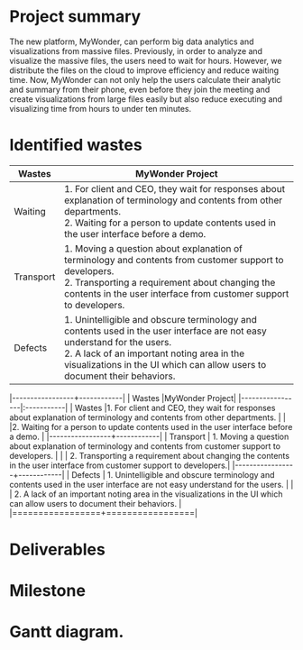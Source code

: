 
# Project summary
The new platform, MyWonder, can perform big data analytics and visualizations from massive files. Previously, in order to analyze and visualize the massive files, the users need to wait for hours. However, we distribute the files on the cloud to improve efficiency and reduce waiting time. Now, MyWonder can not only help the users calculate their analytic and summary from their phone, even before they join the meeting and create visualizations from large files easily but also reduce executing and visualizing time from hours to under ten minutes. 


# Identified wastes
| Wastes    | MyWonder Project                                             |
| --------- | ------------------------------------------------------------ |
| Waiting   | 1. For client and CEO, they wait  for responses about explanation of terminology and contents from other departments.  <br />2. Waiting for a person to update contents used in the user interface before a demo. |
| Transport | 1. Moving a question about explanation of terminology and contents from customer support to developers. <br />2. Transporting a requirement about changing the contents in the user interface from customer support to developers. |
| Defects   | 1. Unintelligible and obscure terminology and contents used in the user interface are not easy understand for the users.  <br />2. A lack of an important noting area in the visualizations in the UI which can allow users to document their behaviors. |


|-----------------+------------|
| Wastes          |MyWonder Project| 
|-----------------|:-----------|
| Wastes          |1. For client and CEO, they wait  for responses about explanation of terminology and contents from other departments. | 
|                 |2. Waiting for a person to update contents used in the user interface before a demo. | 
|-----------------+------------|
| Transport       | 1. Moving a question about explanation of terminology and contents from customer support to developers. | 
|                 | 2. Transporting a requirement about changing the contents in the user interface from customer support to developers.|
|-----------------+------------|
| Defects         | 1. Unintelligible and obscure terminology and contents used in the user interface are not easy understand for the users. | 
|                 | 2. A lack of an important noting area in the visualizations in the UI which can allow users to document their behaviors. |
|=================+=================|






# Deliverables


# Milestone



# Gantt diagram.
